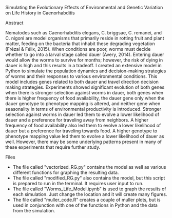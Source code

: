 Simulating the Evolutionary Effects of Environmental and Genetic Variation on Life History in Caenorhabditis


Abstract

Nematodes such as Caenorhabditis elegans, C. briggsae, C. remanei, and C. nigoni are model organisms that primarily reside in rotting fruit and plant matter, feeding on the
bacteria that inhabit these degrading vegetation (Frézal & Félix, 2015). When conditions are poor, worms must decide whether to go into a larval stage called dauer (Avery, 2014).
Entering dauer would allow the worms to survive for months; however, the risk of dying in dauer is high and this results in a tradeoff. I created an extensive model in Python to
simulate the population dynamics and decision-making strategies of worms and their responses to various environmental conditions. This model includes genes related to both dauer
and travel direction decision making strategies. Experiments showed significant evolution of both genes when there is stronger selection against worms in dauer, both genes when
there is higher frequency of food availability, the dauer gene only when the dauer genotype to phenotype mapping is altered, and neither gene when seasonality in terms of
environmental productivity is introduced. Stronger selection against worms in dauer led them to evolve a lower likelihood of dauer and a preference for traveling away from
neighbors. A higher frequency of food availability also led them to evolve a lower likelihood of dauer but a preference for traveling towards food. A higher genotype to phenotype
mapping value led them to evolve a lower likelihood of dauer as well. However, there may be some underlying patterns present in many of these experiments that require further
study.


Files

- The file called "vectorized_RG.py" contains the model as well as various different functions for graphing the resulting data.
- The file called "modified_RG.py" also contains the model, but this script is prepared to run in the terminal. It requires user input to run.
- The file called "Worms_Life_Model.ipynb" is used to graph the results of each simulation. Just change the location and it will create many figures.
- The file called "muller_code.R" creates a couple of muller plots, but is used in conjunction with one of the functions in Python and the data from the simulation.
